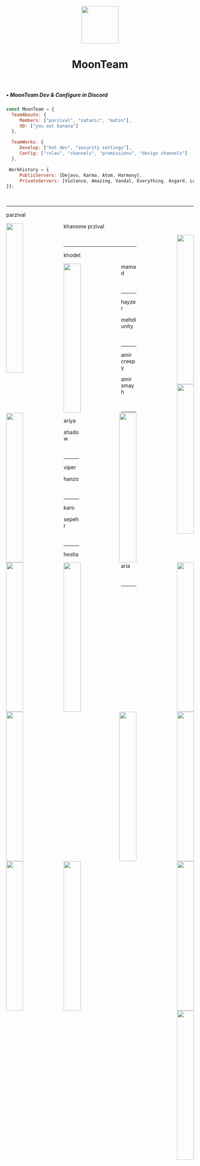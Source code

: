 
<div align="center">
<img src="https://cdn.discordapp.com/attachments/862717041152229426/982772600109420554/moon.png" align="center" height="100" width="100" /></br>
<h1>MoonTeam</h1>
</div></br>


<div align="left">
  <h5>• MoonTeam Dev & Configure in Discord</h5>
  
  ```js
  const MoonTeam = {
    TeamAboute: {
       Members: ["parzival", "satanic", "matin"],
       XD: ["you eat banana"]
    },
  
    TeamWorks: {
       Develop: ["bot dev", "security settings"],
       Config: ["roles", "channels", "premissions", "design channels"]
    },
  
   Workhistory = {
       PublicServers: [Dejavu, Karma, Atom, Harmony],
       PrivateServers: [Violence, Amazing, Vandal, Everything, Asgard, Lollipop]
  }};
  
  ```
</div></br>


----

parzival<div align="left">
<a href="https://discord.gg/kEKgyTjHvN"><img src="https://user-images.githubusercontent.com/106273190/206874721-44867a9e-15fd-4988-b44c-ea16f2583234.png" align="left" height="400" style="width: 30%" ><a/></div>
  

khanome przival<div align="right">
<a href="mailto:abolparzival@gmail.com"><img src="https://user-images.githubusercontent.com/106273190/206874991-1ac849d0-178d-4e89-9b16-5339715159f3.png" align="right" height="400" style="width: 30%" ></a></div>
<br/>

----
  
khodet<div align="left">
<a href="https://discord.gg/kEKgyTjHvN"><img src="![image](https://user-images.githubusercontent.com/106273190/206874742-b4fe05be-dffc-482d-a6ae-3b2f6af6c0ae.png)" align="left" height="400" style="width: 30%" ><a/></div>
  


mamad<div align="right">
<a href="mailto:abolparzival@gmail.com"><img src="![image](https://user-images.githubusercontent.com/106273190/206874746-277a0f88-ca19-4b16-ab58-21b590e813f2.png)  " align="right" height="400" style="width: 30%" ></a></div>
<br/>

----

hayzer<div align="left">
<a href="https://discord.gg/kEKgyTjHvN"><img src="![image](https://user-images.githubusercontent.com/106273190/206875316-947481f2-3388-46a8-957d-d3ac66051a3b.png)" align="left" height="400" style="width: 30%" ><a/></div>



mehdi unity<div align="right">
<a href="mailto:abolparzival@gmail.com"><img src="" align="right" height="400" style="width: 30%" ></a></div>
<br/>

----
  
amir creepy<div align="left">
<a href="https://discord.gg/kEKgyTjHvN"><img src="![image](https://user-images.githubusercontent.com/106273190/206875385-36bf7c0a-76b1-46dc-af75-a1813993d012.png)" align="left" height="400" style="width: 30%" ><a/></div>



amir smayh<div align="right">
<a href="mailto:abolparzival@gmail.com"><img src="" align="right" height="400" style="width: 30%" ></a></div>
<br/>

----

ariya<div align="left">
<a href="https://discord.gg/kEKgyTjHvN"><img src="![image](https://user-images.githubusercontent.com/106273190/206875346-8e0ddf26-00a9-4bdf-8e2a-f3c5891c290a.png)" align="left" height="400" style="width: 30%" ><a/></div>



shadow<div align="right">
<a href="mailto:abolparzival@gmail.com"><img src="![image](https://user-images.githubusercontent.com/106273190/206874827-83ca5951-3c3c-43bd-aaa0-b6576dc39eb0.png)" align="right" height="400" style="width: 30%" ></a></div>
<br/>

  ----

viper<div align="left">
<a href="https://discord.gg/kEKgyTjHvN"><img src="![image](https://user-images.githubusercontent.com/106273190/206875360-09c882c2-48a0-4f86-901a-e6beff851c55.png)" align="left" height="400" style="width: 30%" ><a/></div>



hanzo<div align="right">
<a href="mailto:abolparzival@gmail.com"><img src="" align="right" height="400" style="width: 30%" ></a></div>
<br/>
  
  ----

karo<div align="left">
<a href="https://discord.gg/kEKgyTjHvN"><img src="![image](https://user-images.githubusercontent.com/106273190/206875300-782a7d44-6ac4-46ae-a023-efb01cd422cc.png)" align="left" height="400" style="width: 30%" ><a/></div>
  


sepehr<div align="right">
<a href="mailto:abolparzival@gmail.com"><img src="![image](https://user-images.githubusercontent.com/106273190/206875216-2c60955d-da5b-4cb9-8ddf-499940297106.png)" align="right" height="400" style="width: 30%" ></a></div>
<br/>

  ----

  
hestia<div align="left">
<a href="https://discord.gg/kEKgyTjHvN"><img src="" align="left" height="400" style="width: 30%" ><a/></div>


aria<div align="right">
<a href="mailto:abolparzival@gmail.com"><img src=" ![image](https://user-images.githubusercontent.com/106273190/206875370-390b8826-4eda-4df6-85cf-078e8d445ed9.png)" align="right" height="400" style="width: 30%" ></a></div>
<br/>

  ----
